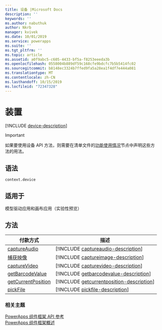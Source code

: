 ```yaml
---
title: 设备 |Microsoft Docs
description: ''
keywords: ''
ms.author: nabuthuk
author: Nkrb
manager: kvivek
ms.date: 10/01/2019
ms.service: powerapps
ms.suite: ''
ms.tgt_pltfrm: ''
ms.topic: article
ms.assetid: a0f9abc5-c605-4433-bf5a-f8253eeeda3b
ms.openlocfilehash: 0558004b889df59c168cfe9bdcfc7b5b5414fc02
ms.sourcegitcommit: b8148ec3324b7ffed9fa5a28ea1f4df7e444a081
ms.translationtype: MT
ms.contentlocale: zh-CN
ms.lasthandoff: 10/15/2019
ms.locfileid: "72347328"
---
```

# <a name="device"></a>装置

[!INCLUDE [device-description](includes/device-description.md)]

> [!IMPORTANT]
> 如果要使用设备 API 方法，则需要在清单文件的[功能使用情况](../manifest-schema-reference/feature-usage.md)节点中声明这些方法的用法。

## <a name="syntax"></a>语法

`context.device`

## <a name="available-for"></a>适用于 

模型驱动应用和画布应用（实验性预览）

## <a name="methods"></a>方法

|付款方式 | 描述 |
| ------------- |-------------|
|[captureAudio](device/captureaudio.md)|[!INCLUDE [captureaudio-description](device/includes/captureaudio-description.md)]|
|[捕获映像](device/captureimage.md)|[!INCLUDE [captureimage-description](device/includes/captureimage-description.md)]|
|[captureVideo](device/capturevideo.md)|[!INCLUDE [capturevideo-description](device/includes/capturevideo-description.md)]|
|[getBarcodeValue](device/getbarcodevalue.md)|[!INCLUDE [getbarcodevalue-description](device/includes/getbarcodevalue-description.md)]|
|[getCurrentPosition](device/getcurrentposition.md)|[!INCLUDE [getcurrentposition-description](device/includes/getcurrentposition-description.md)]|
|[pickFile](device/pickfile.md)|[!INCLUDE [pickfile-description](device/includes/pickfile-description.md)]|

### <a name="related-topics"></a>相关主题

[PowerApps 组件框架 API 参考](../reference/index.md)<br/>
[PowerApps 组件框架概述](../overview.md)